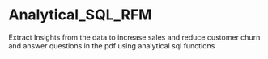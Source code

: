 # Analytical_SQL_RFM
Extract Insights from the data to increase sales and reduce customer churn and answer questions in the pdf using analytical sql functions 
